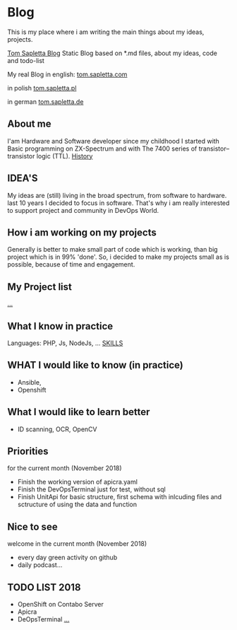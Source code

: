# Blog
This is my place where i am writing the main things about my ideas, projects.

[Tom Sapletta Blog](https://tom-sapletta-com.github.io/Blog/)
Static Blog based on *.md files, about my ideas, code and todo-list

My real Blog in english:
[tom.sapletta.com](http://tom.sapletta.com/)

in polish
[tom.sapletta.pl](http://tom.sapletta.pl/)

in german
[tom.sapletta.de](http://tom.sapletta.de/)

## About me
I'am Hardware and Software developer since my childhood
I started with Basic programming on ZX-Spectrum and with The 7400 series of transistor–transistor logic (TTL).
[History](HISTORY.md)

## IDEA'S
My ideas are (still) living in the broad spectrum, from software to hardware.
last 10 years I decided to focus in software.
That's why i am really interested to support project and community in DevOps World.

## How i am working on my projects
Generally is better to make small part of code which is working, than big project which is in 99% 'done'.
So, i decided to make my projects small as is possible, because of time and engagement.
## My Project list
[...](PROJECTS.md)

## What I know in practice
Languages: 
PHP, Js, NodeJs, ...
[SKILLS](SKILLS.md)

## WHAT I would like to know (in practice)
* Ansible,
* Openshift

## What I would like to learn better
* ID scanning, OCR, OpenCV 

## Priorities 
for the current month (November 2018)
* Finish the working version of apicra.yaml
* Finish the DevOpsTerminal just for test, without sql
* Finish UnitApi for basic structure, first schema with inlcuding files and sctructure of using the data and function

## Nice to see
welcome in the current month (November 2018)
* every day green activity on github
* daily podcast...

## TODO LIST 2018
* OpenShift on Contabo Server
* Apicra
* DeOpsTerminal
[...](TODO.md)

